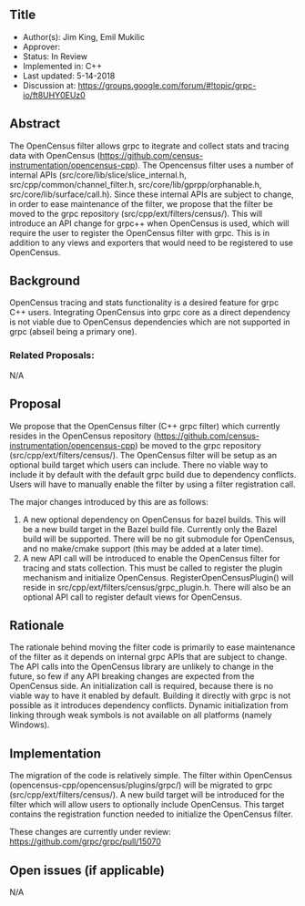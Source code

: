 Title
----
* Author(s): Jim King, Emil Mukilic
* Approver:
* Status: In Review
* Implemented in: C++
* Last updated: 5-14-2018
* Discussion at: https://groups.google.com/forum/#!topic/grpc-io/ft8UHY0EUz0

## Abstract

The OpenCensus filter allows grpc to itegrate and collect stats and tracing data with OpenCensus (https://github.com/census-instrumentation/opencensus-cpp). The Opencensus filter uses a number of internal APIs (src/core/lib/slice/slice_internal.h, src/cpp/common/channel_filter.h, src/core/lib/gprpp/orphanable.h, src/core/lib/surface/call.h). Since these internal APIs are subject to change, in order to ease maintenance of the filter, we propose that the filter be moved to the grpc repository (src/cpp/ext/filters/census/). This will introduce an API change for grpc++ when OpenCensus is used, which will require the user to register the OpenCensus filter with grpc.  This is in addition to any views and exporters that would need to be registered to use OpenCensus.

## Background

OpenCensus tracing and stats functionality is a desired feature for grpc C++ users. Integrating OpenCensus into grpc core as a direct dependency is not viable due to OpenCensus dependencies which are not supported in grpc (abseil being a primary one).

### Related Proposals:
N/A

## Proposal

We propose that the OpenCensus filter (C++ grpc filter) which currently resides in the OpenCensus repository (https://github.com/census-instrumentation/opencensus-cpp) be moved to the grpc repository (src/cpp/ext/filters/census/). The OpenCensus filter will be setup as an optional build target which users can include.  There no viable way to include it by default with the default grpc build due to dependency conflicts. Users will have to manually enable the filter by using a filter registration call.

The major changes introduced by this are as follows:
  1) A new optional dependency on OpenCensus for bazel builds. This will be a new build target in the Bazel build file. Currently only the Bazel build will be supported.  There will be no git submodule for OpenCensus, and no make/cmake support (this may be added at a later time).
  2) A new API call will be introduced to enable the OpenCensus filter for tracing and stats collection. This must be called to register the plugin mechanism and initialize OpenCensus. RegisterOpenCensusPlugin() will reside in src/cpp/ext/filters/census/grpc_plugin.h.  There will also be an optional API call to register default views for OpenCensus.

## Rationale

The rationale behind moving the filter code is primarily to ease maintenance of the filter as it depends on internal grpc APIs that are subject to change.  The API calls into the OpenCensus library are unlikely to change in the future, so few if any API breaking changes are expected from the OpenCensus side. An initialization call is required, because there is no viable way to have it enabled by default. Building it directly with grpc is not possible as it introduces dependency conflicts. Dynamic initialization from linking through weak symbols is not available on all platforms (namely Windows).

## Implementation

The migration of the code is relatively simple.  The filter within OpenCensus (opencensus-cpp/opencensus/plugins/grpc/) will be migrated to grpc (src/cpp/ext/filters/census/). A new build target will be introduced for the filter which will allow users to optionally include OpenCensus. This target contains the registration function needed to initialize the OpenCensus filter.

These changes are currently under review: https://github.com/grpc/grpc/pull/15070

## Open issues (if applicable)
N/A

